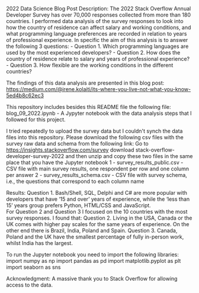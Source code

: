2022 Data Science Blog Post
Description: 
The 2022 Stack Overflow Annual Developer Survey has over 70,000 responses collected from more than 180 countries. I performed data analysis of the survey responses to look into how the country of residence can affect salary and working conditions, and what programming language preferences are recorded in relation to years of professional experience. In specific the aim of this analysis is to answer the following 3 questions:
    - Question 1. Which programming languages are used by the most experienced developers?
    - Question 2. How does the country of residence relate to salary and years of professional experience?
    - Question 3. How flexible are the working conditions in the different countries?
    
The findings of this data analysis are presented in this blog post:
https://medium.com/@irene.kolaiti/its-where-you-live-not-what-you-know-5ed4b8c62ec3

This repository includes besides this README file the following file:
blog_09_2022.ipynb - A Jypyter notebook with the data analysis steps that I followed for this project.

I tried repeatedly to upload the survey data but I couldn't synch the data files into this repository. 
Please download the following csv files with the survey raw data and schema from the following link: Go to https://insights.stackoverflow.com/survey download stack-overflow-developer-survey-2022 and then unzip and copy these two files in the same place that you have the Jupyter notebook
1 - survey_results_public.csv - CSV file with main survey results, one respondent per row and one column per answer
2 - survey_results_schema.csv - CSV file with survey schema, i.e., the questions that correspond to each column name

Results: 
Question 1. Bash/Shell, SQL, Delphi and C# are more popular with developers that have ‘15 and over’ years of experience, while the ‘less than 15’ years group prefers Python, HTML/CSS and JavaScript.  
For Question 2 and Question 3 I focused on the 10 countries with the most survey responses. I found that: 
Question 2. Living in the USA, Canada or the UK comes with higher pay scales for the same years of experience. On the other end there is Brazil, India, Poland and Spain. 
Question 3. Canada, Poland and the UK have the smallest percentage of fully in-person work, whilst India has the largest.

To run the Jupyter notebook you need to import the following libraries: 
import numpy as np 
import pandas as pd 
import matplotlib.pyplot as plt 
import seaborn as sns 

Acknowledgment: A massive thank you to Stack Overflow for allowing access to the data.
